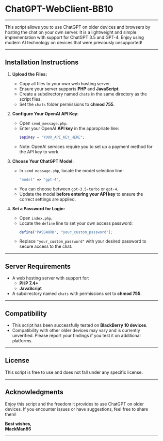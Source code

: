 # ChatGPT-WebClient-BB10
---

This script allows you to use ChatGPT on older devices and browsers by hosting the chat on your own server. It is a lightweight and simple implementation with support for ChatGPT 3.5 and GPT-4. Enjoy using modern AI technology on devices that were previously unsupported!

---

## Installation Instructions

1. **Upload the Files:**
   - Copy all files to your own web hosting server.
   - Ensure your server supports **PHP** and **JavaScript**.
   - Create a subdirectory named `chats` in the same directory as the script files.
   - Set the `chats` folder permissions to **chmod 755**.

2. **Configure Your OpenAI API Key:**
   - Open `send_message.php`.
   - Enter your OpenAI **API key** in the appropriate line:
     ```php
     $apiKey = "YOUR_API_KEY_HERE";
     ```
   - Note: OpenAI services require you to set up a payment method for the API key to work.

3. **Choose Your ChatGPT Model:**
   - In `send_message.php`, locate the model selection line:
     ```php
     "model" => "gpt-4",
     ```
   - You can choose between `gpt-3.5-turbo` or `gpt-4`. 
   - Update the model **before entering your API key** to ensure the correct settings are applied.

4. **Set a Password for Login:**
   - Open `index.php`.
   - Locate the `define` line to set your own access password:
     ```php
     define("PASSWORD", "your_custom_password");
     ```
   - Replace `"your_custom_password"` with your desired password to secure access to the chat.

---

## Server Requirements

- A web hosting server with support for:
  - **PHP 7.4+**
  - **JavaScript**
- A subdirectory named `chats` with permissions set to **chmod 755**.

---

## Compatibility

- This script has been successfully tested on **BlackBerry 10 devices**.
- Compatibility with other older devices may vary and is currently unverified. Please report your findings if you test it on additional platforms.

---

## License

This script is free to use and does not fall under any specific license.

---

## Acknowledgments

Enjoy this script and the freedom it provides to use ChatGPT on older devices. If you encounter issues or have suggestions, feel free to share them!

**Best wishes,  
MackMan86**

---

